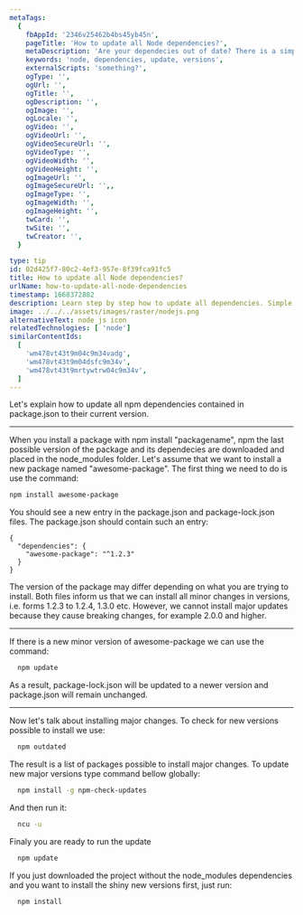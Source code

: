 ```yaml
---
metaTags:
  {
    fbAppId: '2346v25462b4bs45yb45n',
    pageTitle: 'How to update all Node dependencies?',
    metaDescription: 'Are your dependecies out of date? There is a simple way to safetly update all.',
    keywords: 'node, dependencies, update, versions',
    externalScripts: 'something?',
    ogType: '',
    ogUrl: '',
    ogTitle: '',
    ogDescription: '',
    ogImage: '',
    ogLocale: '',
    ogVideo: '',
    ogVideoUrl: '',
    ogVideoSecureUrl: '',
    ogVideoType: '',
    ogVideoWidth: '',
    ogVideoHeight: '',
    ogImageUrl: '',
    ogImageSecureUrl: '',,
    ogImageType: '',
    ogImageWidth: '',
    ogImageHeight: '',
    twCard: '',
    twSite: '',
    twCreator: '',
  }

type: tip
id: 02d425f7-80c2-4ef3-957e-8f39fca91fc5
title: How to update all Node dependencies?
urlName: how-to-update-all-node-dependencies
timestamp: 1668372882
description: Learn step by step how to update all dependencies. Simple way to update all Node.js dependencies.
image: ../../../assets/images/raster/nodejs.png
alternativeText: node js icon
relatedTechnologies: [ 'node']
similarContentIds:
  [
    'wm478vt43t9m04c9m34vadg',
    'wm478vt43t9m04dsfc9m34v',
    'wm478vt43t9mrtywtrw04c9m34v',
  ]
---
```


Let's explain how to update all npm dependencies contained in package.json to their current version.

---

When you install a package with npm install "packagename", npm the last possible version of the package and its dependecies are downloaded and placed in the node_modules folder. Let's assume that we want to install a new package named "awesome-package". The first thing we need to do is use the command:

```BASH
npm install awesome-package
```

You should see a new entry in the package.json and package-lock.json files.
The package.json should contain such an entry:

```JS
{
  "dependencies": {
    "awesome-package": "^1.2.3"
  }
}
```

The version of the package may differ depending on what you are trying to install. Both files inform us that we can install all minor changes in versions, i.e. forms 1.2.3 to 1.2.4, 1.3.0 etc. However, we cannot install major updates because they cause breaking changes, for example 2.0.0 and higher.

---

If there is a new minor version of awesome-package we can use the command:

```BASH
  npm update
```

As a result, package-lock.json will be updated to a newer version and package.json will remain unchanged.

---

Now let's talk about installing major changes. To check for new versions possible to install we use:

```BASH
  npm outdated
```

The result is a list of packages possible to install major changes.
To update new major versions type command bellow globally:

```BASH
  npm install -g npm-check-updates
```

And then run it:

```BASH
  ncu -u
```

Finaly you are ready to run the update

```BASH
  npm update
```

If you just downloaded the project without the node_modules dependencies and you want to install the shiny new versions first, just run:

```BASH
  npm install
```
